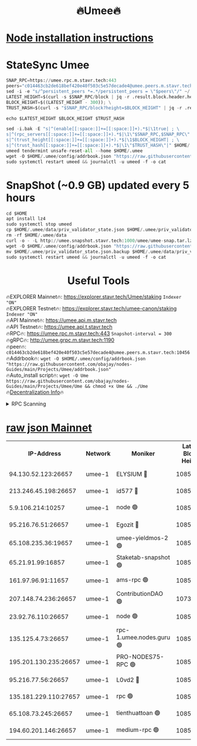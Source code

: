 <h1 align="center"> 🔥Umee🔥</h1>


[Node installation instructions](https://github.com/obajay/nodes-Guides/tree/main/Projects/Umee)
=
# StateSync Umee
```python
SNAP_RPC=https://umee.rpc.m.stavr.tech:443
peers="c014463cb2de618bef420e40f503c5e57decade4@umee.peers.m.stavr.tech:10456"
sed -i -e "s/^persistent_peers *=.*/persistent_peers = \"$peers\"/" ~/.umee/config/config.toml
LATEST_HEIGHT=$(curl -s $SNAP_RPC/block | jq -r .result.block.header.height); \
BLOCK_HEIGHT=$((LATEST_HEIGHT - 300)); \
TRUST_HASH=$(curl -s "$SNAP_RPC/block?height=$BLOCK_HEIGHT" | jq -r .result.block_id.hash)

echo $LATEST_HEIGHT $BLOCK_HEIGHT $TRUST_HASH

sed -i.bak -E "s|^(enable[[:space:]]+=[[:space:]]+).*$|\1true| ; \
s|^(rpc_servers[[:space:]]+=[[:space:]]+).*$|\1\"$SNAP_RPC,$SNAP_RPC\"| ; \
s|^(trust_height[[:space:]]+=[[:space:]]+).*$|\1$BLOCK_HEIGHT| ; \
s|^(trust_hash[[:space:]]+=[[:space:]]+).*$|\1\"$TRUST_HASH\"|" $HOME/.umee/config/config.toml
umeed tendermint unsafe-reset-all --home $HOME/.umee
wget -O $HOME/.umee/config/addrbook.json "https://raw.githubusercontent.com/obajay/nodes-Guides/main/Projects/Umee/addrbook.json"
sudo systemctl restart umeed && journalctl -u umeed -f -o cat
```
# SnapShot (~0.9 GB) updated every 5 hours
```python
cd $HOME
apt install lz4
sudo systemctl stop umeed
cp $HOME/.umee/data/priv_validator_state.json $HOME/.umee/priv_validator_state.json.backup
rm -rf $HOME/.umee/data
curl -o - -L http://umee.snapshot.stavr.tech:1000/umee/umee-snap.tar.lz4 | lz4 -c -d - | tar -x -C $HOME/.umee --strip-components 2
wget -O $HOME/.umee/config/addrbook.json "https://raw.githubusercontent.com/obajay/nodes-Guides/main/Projects/Umee/addrbook.json"
mv $HOME/.umee/priv_validator_state.json.backup $HOME/.umee/data/priv_validator_state.json
sudo systemctl restart umeed && journalctl -u umeed -f -o cat
```
 <h1 align="center"> Useful Tools</h1>

🔥EXPLORER Mainnet🔥:      https://explorer.stavr.tech/Umee/staking             `Indexer "ON"` \
🔥EXPLORER Testnet🔥:        https://explorer.stavr.tech/umee-canon/staking      `Indexer "ON"` \
🔥API Mainnet🔥:                   https://umee.api.m.stavr.tech \
🔥API Testnet🔥:                     https://umee.api.t.stavr.tech \
🔥RPC🔥:                           https://umee.rpc.m.stavr.tech:443                     `Snapshot-interval = 300` \
🔥gRPC🔥:                              http://umee.grpc.m.stavr.tech:1190 \
🔥peer🔥:                     `c014463cb2de618bef420e40f503c5e57decade4@umee.peers.m.stavr.tech:10456` \
🔥Addrbook🔥:    ```wget -O $HOME/.umee/config/addrbook.json "https://raw.githubusercontent.com/obajay/nodes-Guides/main/Projects/Umee/addrbook.json"``` \
🔥Auto_install script🔥: ```wget -O Ume https://raw.githubusercontent.com/obajay/nodes-Guides/main/Projects/Umee/Ume && chmod +x Ume && ./Ume``` \
🔥[Decentralization Info](https://github.com/obajay/StateSync-snapshots/tree/main/Projects/Umee/Decentralization)🔥

<details>
<summary>RPC Scanning</summary>

<h2 align="center"> We scan nodes in real time every 4 hours. And we provide the final result of RPC endpoints.
We cannot influence the operation of these nodes in any way. </h2>


```python
If Voting Power is higher than 0 --> then the Node is a validator of the network and may be subject to attack and be a potential threat to the chain.
```
```python
We marked such validators with a red symbol
```

</details>

[raw json Mainnet](https://rpc-check.umeem.stavr.tech/umeem/rpc-umeem-result.json)
=



<table><tr><th>IP-Address</th><th>Network</th><th>Moniker</th><th>Latest Block Height</th><th>Earliest Block Height</th><th>Catching Up</th><th>Tx Index</th><th>Voting Power</th><th>Scan Time</th></tr><tr><td>94.130.52.123:26657</td><td>umee-1</td><td>ELYSIUM 🔴</td><td>10853988</td><td>3216011</td><td>False</td><td>on</td><td>23171290</td><td>2024-03-03T12:31:00.594639345UTC</td></tr><tr><td>213.246.45.198:26657</td><td>umee-1</td><td>id577 🔴</td><td>10853977</td><td>7100001</td><td>False</td><td>on</td><td>35124310</td><td>2024-03-03T12:29:51.275286874UTC</td></tr><tr><td>5.9.106.214:10257</td><td>umee-1</td><td>node 🟢</td><td>10853985</td><td>7942001</td><td>False</td><td>on</td><td>0</td><td>2024-03-03T12:30:39.553274085UTC</td></tr><tr><td>95.216.76.51:26657</td><td>umee-1</td><td>Egozit 🔴</td><td>10853988</td><td>8262001</td><td>False</td><td>off</td><td>38455697</td><td>2024-03-03T12:31:00.226205841UTC</td></tr><tr><td>65.108.235.36:19657</td><td>umee-1</td><td>umee-yieldmos-2 🟢</td><td>10853970</td><td>9575548</td><td>False</td><td>on</td><td>0</td><td>2024-03-03T12:29:09.864581197UTC</td></tr><tr><td>65.21.91.99:16857</td><td>umee-1</td><td>Staketab-snapshot 🟢</td><td>10853981</td><td>9992001</td><td>False</td><td>off</td><td>0</td><td>2024-03-03T12:30:16.718184878UTC</td></tr><tr><td>161.97.96.91:11657</td><td>umee-1</td><td>ams-rpc 🟢</td><td>10853991</td><td>10352001</td><td>False</td><td>on</td><td>0</td><td>2024-03-03T12:31:18.721763201UTC</td></tr><tr><td>207.148.74.236:26657</td><td>umee-1</td><td>ContributionDAO 🟢</td><td>10738676</td><td>10484838</td><td>False</td><td>off</td><td>0</td><td>2024-03-03T12:31:09.671686788UTC</td></tr><tr><td>23.92.76.110:26657</td><td>umee-1</td><td>node 🟢</td><td>10853994</td><td>10526001</td><td>False</td><td>on</td><td>0</td><td>2024-03-03T12:31:39.829735107UTC</td></tr><tr><td>135.125.4.73:26657</td><td>umee-1</td><td>rpc-1.umee.nodes.guru 🟢</td><td>10853988</td><td>10691018</td><td>False</td><td>on</td><td>0</td><td>2024-03-03T12:31:02.491426604UTC</td></tr><tr><td>195.201.130.235:26657</td><td>umee-1</td><td>PRO-NODES75-RPC 🟢</td><td>10853984</td><td>10753984</td><td>False</td><td>on</td><td>0</td><td>2024-03-03T12:30:37.300238388UTC</td></tr><tr><td>95.216.77.56:26657</td><td>umee-1</td><td>L0vd2 🔴</td><td>10853991</td><td>10753991</td><td>False</td><td>off</td><td>38412561</td><td>2024-03-03T12:31:18.455171268UTC</td></tr><tr><td>135.181.229.110:27657</td><td>umee-1</td><td>rpc 🟢</td><td>10853973</td><td>10754071</td><td>False</td><td>on</td><td>0</td><td>2024-03-03T12:29:32.661818201UTC</td></tr><tr><td>65.108.73.245:26657</td><td>umee-1</td><td>tienthuattoan 🟢</td><td>10853981</td><td>10787155</td><td>False</td><td>on</td><td>0</td><td>2024-03-03T12:30:14.332313918UTC</td></tr><tr><td>194.60.201.146:26657</td><td>umee-1</td><td>medium-rpc 🟢</td><td>10853978</td><td>10823243</td><td>False</td><td>on</td><td>0</td><td>2024-03-03T12:29:57.703547191UTC</td></tr></table>
